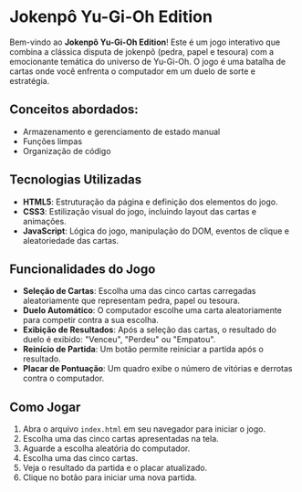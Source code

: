 # Jokenpô Yu-Gi-Oh Edition

Bem-vindo ao **Jokenpô Yu-Gi-Oh Edition**! Este é um jogo interativo que combina a clássica disputa de jokenpô (pedra, papel e tesoura) com a emocionante temática do universo de Yu-Gi-Oh. O jogo é uma batalha de cartas onde você enfrenta o computador em um duelo de sorte e estratégia.

## Conceitos abordados:

- Armazenamento e gerenciamento de estado manual
- Funções limpas
- Organização de código

## Tecnologias Utilizadas

- **HTML5**: Estruturação da página e definição dos elementos do jogo.
- **CSS3**: Estilização visual do jogo, incluindo layout das cartas e animações.
- **JavaScript**: Lógica do jogo, manipulação do DOM, eventos de clique e aleatoriedade das cartas.

## Funcionalidades do Jogo

- **Seleção de Cartas**: Escolha uma das cinco cartas carregadas aleatoriamente que representam pedra, papel ou tesoura.
- **Duelo Automático**: O computador escolhe uma carta aleatoriamente para competir contra a sua escolha.
- **Exibição de Resultados**: Após a seleção das cartas, o resultado do duelo é exibido: "Venceu", "Perdeu" ou "Empatou".
- **Reinício de Partida**: Um botão permite reiniciar a partida após o resultado.
- **Placar de Pontuação**: Um quadro exibe o número de vitórias e derrotas contra o computador.

## Como Jogar

1. Abra o arquivo `index.html` em seu navegador para iniciar o jogo.
2. Escolha uma das cinco cartas apresentadas na tela.
3. Aguarde a escolha aleatória do computador.
4. Escolha uma das cinco cartas.
5. Veja o resultado da partida e o placar atualizado.
6. Clique no botão para iniciar uma nova partida.